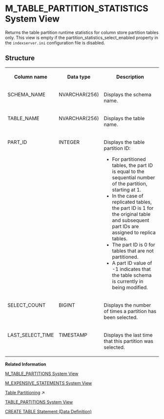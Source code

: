 <!-- loiob825ba5920374182a7caf5645a6a2cee -->

# M\_TABLE\_PARTITION\_STATISTICS System View

Returns the table partition runtime statistics for column store partition tables only. This view is empty if the partition\_statistics\_select\_enabled property in the `indexserver.ini` configuration file is disabled.



<a name="loiob825ba5920374182a7caf5645a6a2cee__section_jdh_h22_5bb"/>

## Structure


<table>
<tr>
<th valign="top">

Column name

</th>
<th valign="top">

Data type

</th>
<th valign="top">

Description

</th>
</tr>
<tr>
<td valign="top">

SCHEMA\_NAME

</td>
<td valign="top">

NVARCHAR\(256\)

</td>
<td valign="top">

Displays the schema name.

</td>
</tr>
<tr>
<td valign="top">

TABLE\_NAME

</td>
<td valign="top">

NVARCHAR\(256\)

</td>
<td valign="top">

Displays the table name.

</td>
</tr>
<tr>
<td valign="top">

PART\_ID

</td>
<td valign="top">

INTEGER

</td>
<td valign="top">

Displays the table partition ID:

-   For partitioned tables, the part ID is equal to the sequential number of the partition, starting at 1.
-   In the case of replicated tables, the part ID is 1 for the original table and subsequent part IDs are assigned to replica tables.
-   The part ID is 0 for tables that are not partitioned.
-   A part ID value of -1 indicates that the table schema is currently in being modified.



</td>
</tr>
<tr>
<td valign="top">

SELECT\_COUNT

</td>
<td valign="top">

BIGINT

</td>
<td valign="top">

Displays the number of times a partition has been selected.

</td>
</tr>
<tr>
<td valign="top">

LAST\_SELECT\_TIME

</td>
<td valign="top">

TIMESTAMP

</td>
<td valign="top">

Displays the last time that this partition was selected.

</td>
</tr>
</table>

**Related Information**  


[M\_TABLE\_PARTITIONS System View](m-table-partitions-system-view-6e81917.md "Provides information regarding partition-specific memory and disk usage for partitioned tables.")

[M\_EXPENSIVE\_STATEMENTS System View](m-expensive-statements-system-view-20af736.md "Provides all statements with a duration longer than a specified threshold.")

[Table Partitioning](https://help.sap.com/viewer/f9c5015e72e04fffa14d7d4f7267d897/2024_1_QRC/en-US/c2ea130bbb571014b024ffeda5090764.html "The partitioning feature of the SAP HANA database splits column-store tables horizontally into disjunctive sub-tables or partitions. In this way, large tables can be broken down into smaller, more manageable parts. Partitioning is typically used in multiple-host systems, but it may also be beneficial in single-host systems.") :arrow_upper_right:

[TABLE\_PARTITIONS System View](../021-System-Views/table-partitions-system-view-c81d9be.md "Partition-specific information for partitioned tables.")

[CREATE TABLE Statement \(Data Definition\)](../../010-SQL-Reference/012-SQL-Statements/create-table-statement-data-definition-20d58a5.md "Creates a base or temporary table. See the CREATE VIRTUAL TABLE statement for creating virtual tables.")

